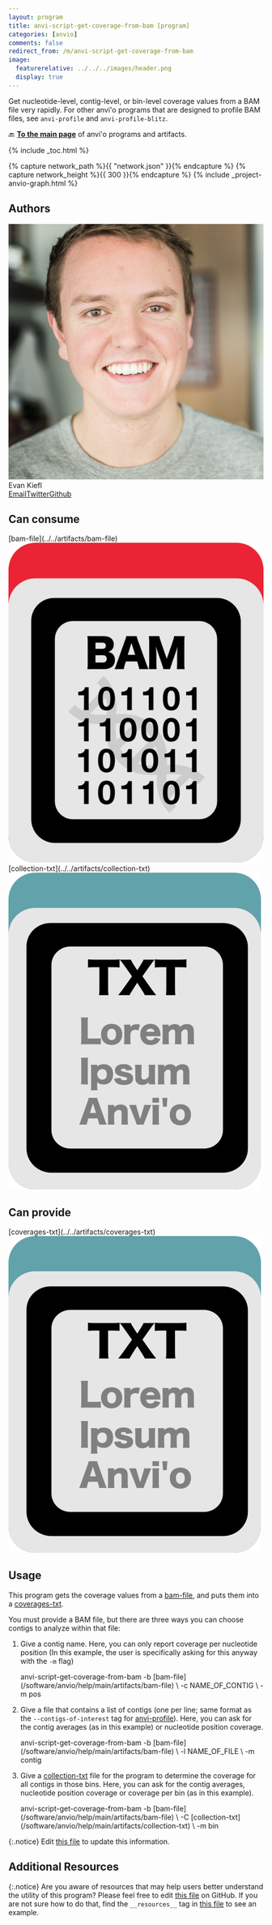 ```yaml
---
layout: program
title: anvi-script-get-coverage-from-bam [program]
categories: [anvio]
comments: false
redirect_from: /m/anvi-script-get-coverage-from-bam
image:
  featurerelative: ../../../images/header.png
  display: true
---
```


Get nucleotide-level, contig-level, or bin-level coverage values from a BAM file very rapidly. For other anvi&#x27;o programs that are designed to profile BAM files, see `anvi-profile` and `anvi-profile-blitz`.

🔙 **[To the main page](../../)** of anvi'o programs and artifacts.


{% include _toc.html %}
<div id="svg" class="subnetwork"></div>
{% capture network_path %}{{ "network.json" }}{% endcapture %}
{% capture network_height %}{{ 300 }}{% endcapture %}
{% include _project-anvio-graph.html %}


## Authors

<div class="page-author"><div class="page-author-info"><div class="page-person-photo"><img class="page-person-photo-img" src="../../images/authors/ekiefl.jpg" /></div><div class="page-person-info-box"><span class="page-author-name">Evan Kiefl</span><div class="page-author-social-box"><a href="mailto:kiefl.evan@gmail.com" class="person-social" target="_blank"><i class="fa fa-fw fa-envelope-square"></i>Email</a><a href="http://twitter.com/evankiefl" class="person-social" target="_blank"><i class="fa fa-fw fa-twitter-square"></i>Twitter</a><a href="http://github.com/ekiefl" class="person-social" target="_blank"><i class="fa fa-fw fa-github"></i>Github</a></div></div></div></div>



## Can consume


<p style="text-align: left" markdown="1"><span class="artifact-r">[bam-file](../../artifacts/bam-file) <img src="../../images/icons/BAM.png" class="artifact-icon-mini" /></span> <span class="artifact-r">[collection-txt](../../artifacts/collection-txt) <img src="../../images/icons/TXT.png" class="artifact-icon-mini" /></span></p>


## Can provide


<p style="text-align: left" markdown="1"><span class="artifact-p">[coverages-txt](../../artifacts/coverages-txt) <img src="../../images/icons/TXT.png" class="artifact-icon-mini" /></span></p>


## Usage


This program gets the coverage values from a <span class="artifact-n">[bam-file](/software/anvio/help/main/artifacts/bam-file)</span>, and puts them into a <span class="artifact-n">[coverages-txt](/software/anvio/help/main/artifacts/coverages-txt)</span>. 

You must provide a BAM file, but there are three ways you can choose contigs to analyze within that file: 
1. Give a contig name. Here, you can only report coverage per nucleotide position (In this example, the user is specifically asking for this anyway with the `-m` flag)

    <div class="codeblock" markdown="1">
    anvi&#45;script&#45;get&#45;coverage&#45;from&#45;bam &#45;b <span class="artifact&#45;n">[bam&#45;file](/software/anvio/help/main/artifacts/bam&#45;file)</span> \ 
                                     &#45;c NAME_OF_CONTIG \ 
                                     &#45;m pos
    </div>

2. Give a file that contains a list of contigs (one per line; same format as the `--contigs-of-interest` tag for <span class="artifact-p">[anvi-profile](/software/anvio/help/main/programs/anvi-profile)</span>). Here, you can ask for the contig averages (as in this example) or nucleotide position coverage. 

    <div class="codeblock" markdown="1">
    anvi&#45;script&#45;get&#45;coverage&#45;from&#45;bam &#45;b <span class="artifact&#45;n">[bam&#45;file](/software/anvio/help/main/artifacts/bam&#45;file)</span> \ 
                                     &#45;l NAME_OF_FILE \
                                     &#45;m contig
    </div>

3. Give a <span class="artifact-n">[collection-txt](/software/anvio/help/main/artifacts/collection-txt)</span> file for the program to determine the coverage for all contigs in those bins. Here, you can ask for the contig averages, nucleotide position coverage or coverage per bin (as in this example). 

    <div class="codeblock" markdown="1">
    anvi&#45;script&#45;get&#45;coverage&#45;from&#45;bam &#45;b <span class="artifact&#45;n">[bam&#45;file](/software/anvio/help/main/artifacts/bam&#45;file)</span> \ 
                                     &#45;C <span class="artifact&#45;n">[collection&#45;txt](/software/anvio/help/main/artifacts/collection&#45;txt)</span> \
                                     &#45;m bin
    </div>



{:.notice}
Edit [this file](https://github.com/merenlab/anvio/tree/master/anvio/docs/programs/anvi-script-get-coverage-from-bam.md) to update this information.


## Additional Resources



{:.notice}
Are you aware of resources that may help users better understand the utility of this program? Please feel free to edit [this file](https://github.com/merenlab/anvio/tree/master/bin/anvi-script-get-coverage-from-bam) on GitHub. If you are not sure how to do that, find the `__resources__` tag in [this file](https://github.com/merenlab/anvio/blob/master/bin/anvi-interactive) to see an example.
